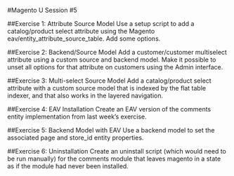 #Magento U Session #5


##Exercise 1: Attribute Source Model
Use a setup script to add a catalog/product select attribute using the Magento eav/entity_attribute_source_table. Add some options.

##Exercise 2: Backend/Source Model
Add a customer/customer multiselect attribute using a custom source and backend model. Make it possible to unset all options for that attribute on customers using the Admin interface.

##Exercise 3: Multi-select Source Model
Add a catalog/product select attribute with a custom source model that is indexed by the flat table indexer, and that also works in the layered navigation.

##Exercise 4: EAV Installation
Create an EAV version of the comments entity implementation from last week’s exercise.

##Exercise 5: Backend Model with EAV
Use a backend model to set the associated page and store_id entity properties.

##Exercise 6: Uninstallation
Create an uninstall script (which would need to be run manually) for the comments module that leaves magento in a state as if the module had never been installed.